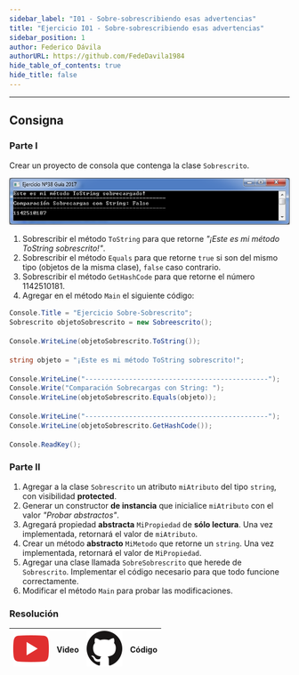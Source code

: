 ```yaml
---
sidebar_label: "I01 - Sobre-sobrescribiendo esas advertencias"
title: "Ejercicio I01 - Sobre-sobrescribiendo esas advertencias"
sidebar_position: 1
author: Federico Dávila
authorURL: https://github.com/FedeDavila1984
hide_table_of_contents: true
hide_title: false
---
```

---

## Consigna
### Parte I
Crear un proyecto de consola que contenga la clase `Sobrescrito`.

![Salida por consola](/clases/09-polimorfismo/ejercicios/sobre_sobrescribiendo_pantalla.PNG)

1. Sobrescribir el método `ToString` para que retorne *"¡Este es mi método ToString sobrescrito!"*.
2. Sobrescribir el método `Equals` para que retorne `true` si son del mismo tipo (objetos de la misma clase), `false` caso contrario.
3. Sobrescribir el método `GetHashCode` para que retorne el número 1142510181.
4. Agregar en el método `Main` el siguiente código:

```csharp
Console.Title = "Ejercicio Sobre-Sobrescrito";
Sobrescrito objetoSobrescrito = new Sobreescrito();

Console.WriteLine(objetoSobrescrito.ToString());

string objeto = "¡Este es mi método ToString sobrescrito!";

Console.WriteLine("----------------------------------------------");
Console.Write("Comparación Sobrecargas con String: ");
Console.WriteLine(objetoSobrescrito.Equals(objeto));

Console.WriteLine("----------------------------------------------");
Console.WriteLine(objetoSobrescrito.GetHashCode());

Console.ReadKey();
```

### Parte II
1. Agregar a la clase `Sobrescrito` un atributo `miAtributo` del tipo `string`, con visibilidad **protected**.
2. Generar un constructor **de instancia** que inicialice `miAtributo` con el valor *"Probar abstractos"*.
3. Agregará propiedad **abstracta** `MiPropiedad` de **sólo lectura**. Una vez implementada, retornará el valor de `miAtributo`.
4. Crear un método **abstracto** `MiMetodo` que retorne un `string`. Una vez implementada, retornará el valor de `MiPropiedad`.
5. Agregar una clase llamada `SobreSobrescrito` que herede de `Sobrescrito`. Implementar el código necesario para que todo funcione correctamente.
6. Modificar el método `Main` para probar las modificaciones. 

### Resolución
| ![img](/base/youtube.svg) | Video | ![img](/base/github.svg) | Código |
| :-----------------------: | :---: | :----------------------: | :----: |